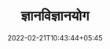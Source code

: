 ---
title: "ज्ञानविज्ञानयोग"
date: 2022-02-21T10:43:44+05:45
book:
    toc_page: false
    menu : geeta_menu
---